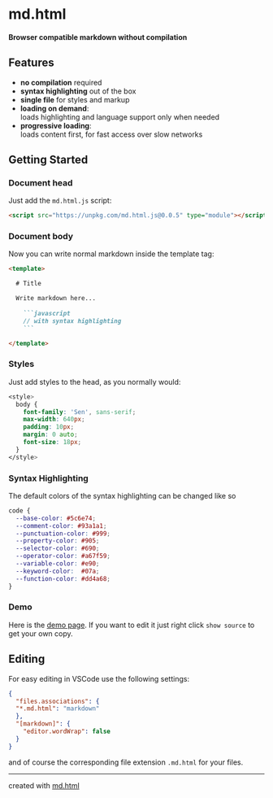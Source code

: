 
# md.html

#### Browser compatible markdown without compilation

## Features

- **no compilation** required
- **syntax highlighting** out of the box
- **single file** for styles and markup
- **loading on demand**: <br> loads highlighting and language support only when needed
- **progressive loading**: <br> loads content first, for fast access over slow networks

## Getting Started

### Document head

Just add the `md.html.js` script:

```html
<script src="https://unpkg.com/md.html.js@0.0.5" type="module"></script>
```

### Document body

Now you can write normal markdown inside the template tag:

```markdown
<template>

  # Title

  Write markdown here...
    
    ```javascript
    // with syntax highlighting
    ```

</template>
```

### Styles

Just add styles to the head, as you normally would:

```css
<style>
  body {
    font-family: 'Sen', sans-serif;
    max-width: 640px;
    padding: 10px;
    margin: 0 auto;
    font-size: 18px;
  }
</style>
```

### Syntax Highlighting
The default colors of the syntax highlighting can be changed like so

```css
code {
  --base-color: #5c6e74;
  --comment-color: #93a1a1;
  --punctuation-color: #999;
  --property-color: #905;
  --selector-color: #690;
  --operator-color: #a67f59;
  --variable-color: #e90;
  --keyword-color:  #07a;
  --function-color: #dd4a68; 
}
```


### Demo

Here is the [demo page](https://unpkg.com/md.html.js/demo/md.html). If you want to edit it just right click `show source` to get your own copy.

## Editing

For easy editing in VSCode use the following settings:

```json
{
  "files.associations": {
  "*.md.html": "markdown"
  },
  "[markdown]": {
    "editor.wordWrap": false
  }
}
```

and of course the corresponding file extension `.md.html` for your files.

--- 
created with [md.html](https://unpkg.com/md.html.js/demo/md.html)
